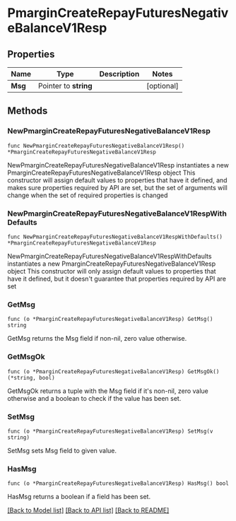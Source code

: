 # PmarginCreateRepayFuturesNegativeBalanceV1Resp

## Properties

Name | Type | Description | Notes
------------ | ------------- | ------------- | -------------
**Msg** | Pointer to **string** |  | [optional] 

## Methods

### NewPmarginCreateRepayFuturesNegativeBalanceV1Resp

`func NewPmarginCreateRepayFuturesNegativeBalanceV1Resp() *PmarginCreateRepayFuturesNegativeBalanceV1Resp`

NewPmarginCreateRepayFuturesNegativeBalanceV1Resp instantiates a new PmarginCreateRepayFuturesNegativeBalanceV1Resp object
This constructor will assign default values to properties that have it defined,
and makes sure properties required by API are set, but the set of arguments
will change when the set of required properties is changed

### NewPmarginCreateRepayFuturesNegativeBalanceV1RespWithDefaults

`func NewPmarginCreateRepayFuturesNegativeBalanceV1RespWithDefaults() *PmarginCreateRepayFuturesNegativeBalanceV1Resp`

NewPmarginCreateRepayFuturesNegativeBalanceV1RespWithDefaults instantiates a new PmarginCreateRepayFuturesNegativeBalanceV1Resp object
This constructor will only assign default values to properties that have it defined,
but it doesn't guarantee that properties required by API are set

### GetMsg

`func (o *PmarginCreateRepayFuturesNegativeBalanceV1Resp) GetMsg() string`

GetMsg returns the Msg field if non-nil, zero value otherwise.

### GetMsgOk

`func (o *PmarginCreateRepayFuturesNegativeBalanceV1Resp) GetMsgOk() (*string, bool)`

GetMsgOk returns a tuple with the Msg field if it's non-nil, zero value otherwise
and a boolean to check if the value has been set.

### SetMsg

`func (o *PmarginCreateRepayFuturesNegativeBalanceV1Resp) SetMsg(v string)`

SetMsg sets Msg field to given value.

### HasMsg

`func (o *PmarginCreateRepayFuturesNegativeBalanceV1Resp) HasMsg() bool`

HasMsg returns a boolean if a field has been set.


[[Back to Model list]](../README.md#documentation-for-models) [[Back to API list]](../README.md#documentation-for-api-endpoints) [[Back to README]](../README.md)


